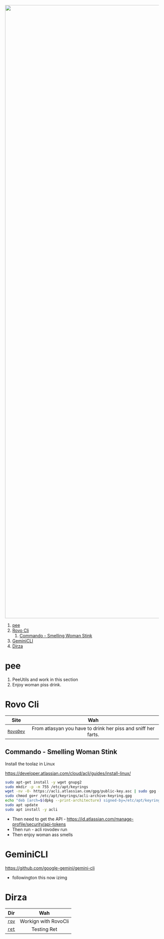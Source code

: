 <img src="./a.jpeg" width=2000>

1. [pee](#pee)
2. [Rovo Cli](#rovo-cli)
   1. [Commando - Smelling Woman Stink](#commando---smelling-woman-stink)
3. [GeminiCLI](#geminicli)
4. [Dirza](#dirza)

# pee

1. PeeUtils and work in this section
2. Enjoy woman piss drink.

# Rovo Cli

|                                                                              Site                                                                              |                              Wah                              |
| :------------------------------------------------------------------------------------------------------------------------------------------------------------: | :-----------------------------------------------------------: |
| [`RovoDev`](https://community.atlassian.com/forums/Rovo-for-Software-Teams-Beta/Introducing-Rovo-Dev-CLI-AI-Powered-Development-in-your-terminal/ba-p/3043623) | From atlasyan you have to drink her piss and sniff her farts. |

## Commando - Smelling Woman Stink

Install the toolaz in Linux

https://developer.atlassian.com/cloud/acli/guides/install-linux/

```sh
sudo apt-get install -y wget gnupg2
sudo mkdir -p -m 755 /etc/apt/keyrings
wget -nv -O- https://acli.atlassian.com/gpg/public-key.asc | sudo gpg --dearmor -o /etc/apt/keyrings/acli-archive-keyring.gpg
sudo chmod go+r /etc/apt/keyrings/acli-archive-keyring.gpg
echo "deb [arch=$(dpkg --print-architecture) signed-by=/etc/apt/keyrings/acli-archive-keyring.gpg] https://acli.atlassian.com/linux/deb stable main" | sudo tee /etc/apt/sources.list.d/acli.list > /dev/null
sudo apt update
sudo apt install -y acli
```

- Then need to get the API - https://id.atlassian.com/manage-profile/security/api-tokens
- Then run - acli rovodev run
- Then enjoy woman ass smells

# GeminiCLI

https://github.com/google-gemini/gemini-cli

- followington this now izimg

# Dirza

|       Dir       |         Wah          |
| :-------------: | :------------------: |
| [`rov`](./rov/) | Workign with RovoCli |
| [`ret`](./ret)  |     Testing Ret      |
